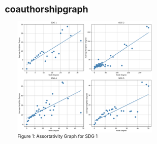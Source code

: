 # coauthorshipgraph

<figure>
  <img src="output/graphs.png" alt="Grafico">
  <figcaption>Figure 1: Assortativity Graph for SDG 1</figcaption>
</figure>
